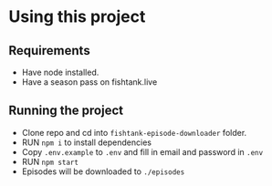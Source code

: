 # Using this project

## Requirements
- Have node installed.
- Have a season pass on fishtank.live

## Running the project

- Clone repo and cd into `fishtank-episode-downloader` folder.
- RUN `npm i` to install dependencies
- Copy `.env.example` to `.env` and fill in email and password in `.env`
- RUN `npm start`
- Episodes will be downloaded to `./episodes`
